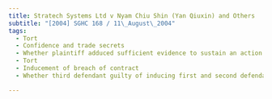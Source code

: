 ```yaml
---
title: Stratech Systems Ltd v Nyam Chiu Shin (Yan Qiuxin) and Others 
subtitle: "[2004] SGHC 168 / 11\_August\_2004"
tags:
  - Tort
  - Confidence and trade secrets
  - Whether plaintiff adduced sufficient evidence to sustain an action for unauthorized use of confidential information and trade secrets.
  - Tort
  - Inducement of breach of contract
  - Whether third defendant guilty of inducing first and second defendant to join company in breach of their civil obligations to plaintiff.

---
```


